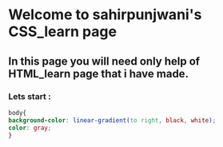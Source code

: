 # Welcome to sahirpunjwani's CSS_learn page
## In this page you will need only help of HTML_learn page that i have made.
### Lets start :
```css
body{
background-color: linear-gradient(to right, black, white);
color: gray;
}
```





